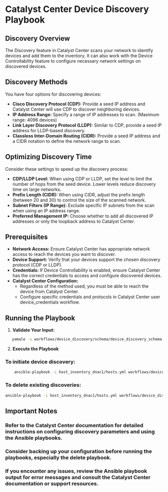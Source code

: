 # Catalyst Center Device Discovery Playbook

## Discovery Overview

The Discovery feature in Catalyst Center scans your network to identify devices and add them to the inventory. It can also work with the Device Controllability feature to configure necessary network settings on discovered devices.

## Discovery Methods

You have four options for discovering devices:

* **Cisco Discovery Protocol (CDP):** Provide a seed IP address and Catalyst Center will use CDP to discover neighboring devices.
* **IP Address Range:** Specify a range of IP addresses to scan. (Maximum range: 4096 devices)
* **Link Layer Discovery Protocol (LLDP):** Similar to CDP, provide a seed IP address for LLDP-based discovery.
* **Classless Inter-Domain Routing (CIDR):** Provide a seed IP address and a CIDR notation to define the network range to scan.

## Optimizing Discovery Time

Consider these settings to speed up the discovery process:

* **CDP/LLDP Level:** When using CDP or LLDP, set the level to limit the number of hops from the seed device. Lower levels reduce discovery time on large networks.
* **Prefix Length (CIDR):** When using CIDR, adjust the prefix length (between 20 and 30) to control the size of the scanned network.
* **Subnet Filters (IP Range):** Exclude specific IP subnets from the scan when using an IP address range.
* **Preferred Management IP:** Choose whether to add all discovered IP addresses or only the loopback address to Catalyst Center.

## Prerequisites

* **Network Access:** Ensure Catalyst Center has appropriate network access to reach the devices you want to discover.
* **Device Support:** Verify that your devices support the chosen discovery protocol (CDP or LLDP).
* **Credentials:** If Device Controllability is enabled, ensure Catalyst Center has the correct credentials to access and configure discovered devices.
* **Catalyst Center Configuration:**
    * Regardless of the method used, you must be able to reach the device from Catalyst Center.
    * Configure specific credentials and protocols in Catalyst Center user device_credentials workflow.

## Running the Playbook

1. **Validate Your Input:**

```bash
   yamale -s workflows/device_discovery/schema/device_discovery_schema.yml workflows/device_discovery/vars/device_discovery_vars.yml
```
2. **Execute the Playbook**

###  To initiate device discovery:
```bash
    ansible-playbook -i host_inventory_dnac1/hosts.yml workflows/device_discovery/playbook/device_discovery_playbook.yml --e VARS_FILE_PATH=../vars/device_discovery_vars.yml
```
###  To delete existing discoveries:
```bash
ansible-playbook -i host_inventory_dnac1/hosts.yml workflows/device_discovery/playbook/delete_device_discovery.yml --e VARS_FILE_PATH=../vars/device_discovery_vars.yml
```
## Important Notes
### Refer to the Catalyst Center documentation for detailed instructions on configuring discovery parameters and using the Ansible playbooks.
### Consider backing up your configuration before running the playbooks, especially the delete playbook.
### If you encounter any issues, review the Ansible playbook output for error messages and consult the Catalyst Center documentation or support resources.


